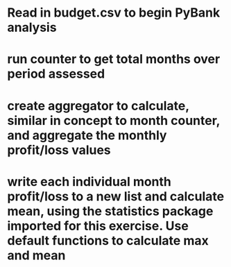 # Read in budget.csv to begin PyBank analysis

# run counter to get total months over period assessed

# create aggregator to calculate, similar in concept to month counter, and aggregate the monthly profit/loss values

# write each individual month profit/loss to a new list and calculate mean, using the statistics package imported for this exercise. Use default functions to calculate max and mean